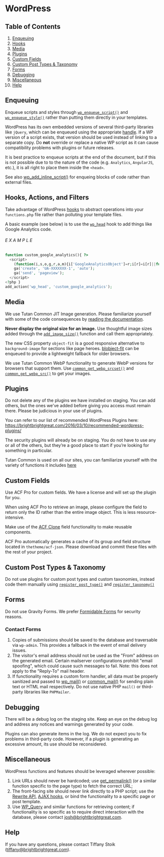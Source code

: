 # WordPress

## Table of Contents

1. [Enqueuing](#enqueuing)
2. [Hooks](#hooks-actions-and-filters)
3. [Media](#media)
4. [Plugins](#plugins)
5. [Custom Fields](#custom-fields)
6. [Custom Post Types & Taxonomy](#custom-post-types--taxonomy)
7. [Forms](#forms)
8. [Debugging](#debugging)
9. [Miscellaneous](#miscellaneous)
10. [Help](#help)

## Enqueuing
Enqueue scripts and styles through [`wp_enqueue_script()`](https://developer.wordpress.org/reference/functions/wp_enqueue_script/) and [`wp_enqueue_style()`](https://developer.wordpress.org/reference/functions/wp_enqueue_style/) rather than putting them directly in your templates.

WordPress has its own embedded versions of several third-party libraries like `jQuery`, which can be enqueued using the appropriate [handle](https://developer.wordpress.org/reference/functions/wp_enqueue_script/#defaults). If a WP version of a script exists, that version should be used instead of linking to a separate copy. Do **not** override or replace a native WP script as it can cause compatibility problems with plugins or future releases.

It is best practice to enqueue scripts at the end of the document, but if this is not possible due to to the nature of the code (e.g. `Analytics`, `AngularJS`, etc.), it is all right to place them inside the `<head>`.

See also [wp_add_inline_script()](https://developer.wordpress.org/reference/functions/wp_add_inline_script/) for enqueing blocks of code rather than external files.

## Hooks, Actions, and Filters
Take advantage of WordPress [hooks](https://codex.wordpress.org/Plugin_API#Hooks.2C_Actions_and_Filters) to abstract operations into your `functions.php` file rather than polluting your template files. 

A basic example (see below) is to use the [`wp_head`](https://codex.wordpress.org/Plugin_API/Action_Reference/wp_head) hook to add things like Google Analytics code. 

###### E X A M P L E
```php
function custom_google_analytics(){ ?>
  <script>
    (function(i,s,o,g,r,a,m){i['GoogleAnalyticsObject']=r;i[r]=i[r]||function(){(i[r].q=i[r].q||[]).push(arguments)},i[r].l=1*new Date();a=s.createElement(o),m=s.getElementsByTagName(o)[0];a.async=1;a.src=g;m.parentNode.insertBefore(a,m)})(window,document,'script','//www.google-analytics.com/analytics.js','ga');
    ga('create', 'UA-XXXXXXX-1', 'auto');
    ga('send', 'pageview');
  </script>
<?php }
add_action('wp_head', 'custom_google_analytics');
```


## Media
We use Tutan Common JIT Image generation. Please familiarize yourself with some of the code consequences by [reading the documentation](https://github.com/Blobfolio/blob-common/blob/master/blob-common/docs/JIT.md).

**Never display the original size for an image.** Use thoughtful image sizes added through the [`add_image_size()`](https://developer.wordpress.org/reference/functions/add_image_size/) function and call them appropriately.

The new CSS property `object-fit` is a good responsive alternative to `background-image` for sections like page heroes. [blobject-fit](https://github.com/Blobfolio/blobject-fit) can be enqueued to provide a lightweight fallback for older browsers.

We use Tutan Common WebP functionality to generate WebP versions for browsers that support them. Use [`common_get_webp_srcset()`](https://github.com/Blobfolio/blob-common/blob/master/blob-common/docs/WEBP.md#common_get_webp_srcset) and [`common_get_webp_src()`](https://github.com/Blobfolio/blob-common/blob/master/blob-common/docs/WEBP.md#common_get_webp_src) to get your images.


## Plugins
Do not delete any of the plugins we have installed on staging. You can add others, but the ones we've added before giving you access must remain there. Please be judicious in your use of plugins.

You can refer to our list of recommended WordPress Plugins here: https://brightbrightgreat.com/2016/03/10/recommended-wordpress-plugins/

The security plugins will already be on staging. You do not have to use any or all of the others, but they’re a good place to start if you’re looking for something in particular. 

Tutan Common is used on all our sites, you can familiarize yourself with the variety of functions it includes [here](https://github.com/Blobfolio/blob-common)

## Custom Fields
Use ACF Pro for custom fields. We have a license and will set up the plugin for you.

When using ACF Pro to retrieve an image, please configure the field to return only the ID rather than the entire image object. This is less resource-intensive. 

Make use of the [ACF Clone](https://www.advancedcustomfields.com/resources/clone/) field functionality to make reusable components.

ACF Pro automatically generates a cache of its group and field structure located in `thetheme/acf-json`. Please download and commit these files with the rest of your project.

## Custom Post Types & Taxonomy
Do not use plugins for custom post types and custom taxonomies, instead code them manually using [`register_post_type()`](https://codex.wordpress.org/Function_Reference/register_post_type)  and [`register_taxonomy()`](https://codex.wordpress.org/Function_Reference/register_taxonomy) 

## Forms
Do not use Gravity Forms. We prefer [Formidable Forms](https://wordpress.org/plugins/formidable/) for security reasons.

### Contact Forms
1. Copies of submissions should be saved to the database and traversable via `wp-admin`. This provides a fallback in the event of email delivery issues.
2. The visitor's email address should not be used as the "From" address on the generated email. Certain mailserver configurations prohibit "email spoofing", which could cause such messages to fail. Note: this does not apply to the "Reply-To" mail header.
3. If functionality requires a custom form handler, all data must be properly sanitized and passed to [wp_mail()](https://developer.wordpress.org/reference/functions/wp_mail/) or [common_mail()](https://github.com/Blobfolio/blob-common/blob/master/blob-common/docs/EMAIL.md#common_mail) for sending plain text or HTML mail respectively. Do not use native PHP `mail()` or third-party libraries like `PHPMailer`.

## Debugging
There will be a debug log on the staging site. Keep an eye on the debug log and address any notices and warnings generated by your code. 

Plugins can also generate items in the log. We do not expect you to fix problems in third-party code. However, if a plugin is generating an excessive amount, its use should be reconsidered.

## Miscellaneous
WordPress functions and features should be leveraged wherever possible:

1. Link URLs should never be hardcoded; use [get_permalink()](https://developer.wordpress.org/reference/functions/get_permalink/) (or a similar function specific to the page type) to fetch the correct URL;
2. The front-facing site should never link directly to a PHP script; use the [Rewrite API](https://codex.wordpress.org/Rewrite_API/add_rewrite_rule), [AJAX hooks](https://codex.wordpress.org/AJAX_in_Plugins), or bind the functionality to a specific page or post template.
3. Use [WP_Query](https://codex.wordpress.org/Class_Reference/WP_Query) and similar functions for retrieving content; if functionality is so specific as to require direct interaction with the database, please contact [josh@brightbrightgreat.com](mailto:josh@brightbrightgreat.com).

## Help

If you have any questions, please contact Tiffany Stoik ([tiffany@brightbrightgreat.com](mailto:tiffany@brightbrightgreat.com)).
